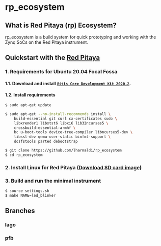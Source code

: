 # rp\_ecosystem

## What is Red Pitaya (rp) Ecosystem?

rp\_ecosystem is a build system for quick prototyping and working with the Zynq SoCs on the Red Pitaya instrument.

## Quickstart with the [Red Pitaya](http://redpitaya.com)

### 1. Requirements for Ubuntu 20.04 Focal Fossa

#### 1.1. Download and install [`Vitis Core Development Kit 2020.2`](https://www.xilinx.com/products/design-tools/vitis.html).

<!--#### 1.2 Run

```bash
$ sudo apt-get install curl
$ cd ~/Downloads
$ curl https://raw.githubusercontent.com/lharnaldi/rp_ecosystem/lago/scripts/install_vivado.sh | sudo /bin/bash /dev/stdin
$ sudo ln -s make /usr/bin/gmake # tells Vivado to use make instead of gmake
```
-->
#### 1.2. Install requirements

```bash
$ sudo apt-get update

$ sudo apt-get --no-install-recommends install \
    build-essential git curl ca-certificates sudo \
    libxrender1 libxtst6 libxi6 lib32ncurses5 \
    crossbuild-essential-armhf \
    bc u-boot-tools device-tree-compiler libncurses5-dev \
    libssl-dev qemu-user-static binfmt-support \
    dosfstools parted debootstrap

$ git clone https://github.com/lharnaldi/rp_ecosystem
$ cd rp_ecosystem
```

### 2. Install Linux for Red Pitaya ([Download SD card image](https://mega.nz/file/MlIXyIiL#hFldQIGeu7P3557xQ08-mS_aAookaet5dWj9iWxgx3Q))

### 3. Build and run the minimal instrument

```bash
$ source settings.sh
$ make NAME=led_blinker
```
<!-- ### 4. Documentation (in spanish)
You can read the official documentation in the following link-> ([Official documentation](https://mega.nz/file/go5jGaxI#yAPNhnzwa18UFw0HiC4y9pNHfYLi5F2QwN8MDeZ5Lb0))
-->

## Branches
### lago
### pfb
